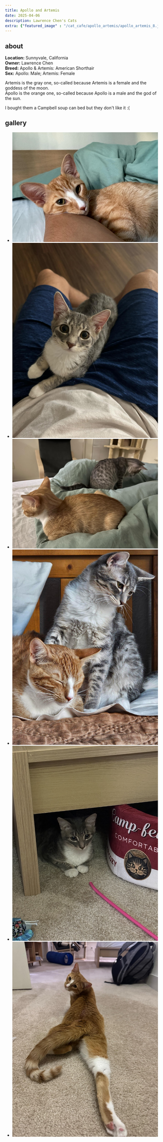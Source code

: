 ```yaml
---
title: Apollo and Artemis
date: 2025-04-06
description: Lawrence Chen's Cats
extra: {"featured_image" : "/cat_cafe/apollo_artemis/apollo_artemis_8.jpeg"}
---
```


## about

**Location:** Sunnyvale, California  
**Owner:** Lawrence Chen  
**Breed:** Apollo & Artemis: American Shorthair  
**Sex:** Apollo: Male; Artemis: Female  

Artemis is the gray one, so-called because Artemis is a female and the goddess of the moon.  
Apollo is the orange one, so-called because Apollo is a male and the god of the sun.

I bought them a Campbell soup can bed but they don't like it :(


<head>
<link rel="stylesheet" href="/cat_cafe/collage.css">
</head>

## gallery
<ul class="columns">
  <li class="item"><img src="/cat_cafe/apollo_artemis/apollo_artemis_1.jpeg"></li>
  <li class="item"><img src="/cat_cafe/apollo_artemis/apollo_artemis_2.jpeg"></li>
  <li class="item"><img src="/cat_cafe/apollo_artemis/apollo_artemis_3.jpeg"></li>
  <li class="item"><img src="/cat_cafe/apollo_artemis/apollo_artemis_4.jpeg"></li>
  <li class="item"><img src="/cat_cafe/apollo_artemis/apollo_artemis_5.jpeg"></li>
  <li class="item"><img src="/cat_cafe/apollo_artemis/apollo_artemis_6.jpeg"></li>
</ul>